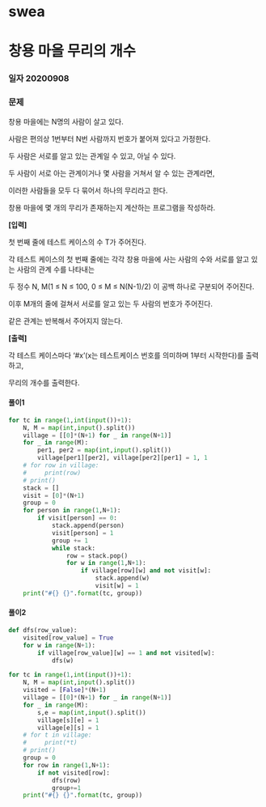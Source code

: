 # swea

# 창용 마을 무리의 개수

### 일자 20200908

### 문제

창용 마을에는 N명의 사람이 살고 있다.

사람은 편의상 1번부터 N번 사람까지 번호가 붙어져 있다고 가정한다.

두 사람은 서로를 알고 있는 관계일 수 있고, 아닐 수 있다.

두 사람이 서로 아는 관계이거나 몇 사람을 거쳐서 알 수 있는 관계라면,

이러한 사람들을 모두 다 묶어서 하나의 무리라고 한다.

창용 마을에 몇 개의 무리가 존재하는지 계산하는 프로그램을 작성하라.


**[입력]**

첫 번째 줄에 테스트 케이스의 수 T가 주어진다.

각 테스트 케이스의 첫 번째 줄에는 각각 창용 마을에 사는 사람의 수와 서로를 알고 있는 사람의 관계 수를 나타내는

두 정수 N, M(1 ≤ N ≤ 100, 0 ≤ M ≤ N(N-1)/2) 이 공백 하나로 구분되어 주어진다.

이후 M개의 줄에 걸쳐서 서로를 알고 있는 두 사람의 번호가 주어진다.

같은 관계는 반복해서 주어지지 않는다.


**[출력]**

각 테스트 케이스마다 ‘#x’(x는 테스트케이스 번호를 의미하며 1부터 시작한다)를 출력하고,

무리의 개수를 출력한다.




#### 풀이1

```python
for tc in range(1,int(input())+1):
    N, M = map(int,input().split())
    village = [[0]*(N+1) for _ in range(N+1)]
    for _ in range(M):
        per1, per2 = map(int,input().split())
        village[per1][per2], village[per2][per1] = 1, 1
    # for row in village:
    #     print(row)
    # print()
    stack = []
    visit = [0]*(N+1)
    group = 0
    for person in range(1,N+1):
        if visit[person] == 0:
            stack.append(person)
            visit[person] = 1
            group += 1
            while stack:
                row = stack.pop()
                for w in range(1,N+1):
                    if village[row][w] and not visit[w]:
                        stack.append(w)
                        visit[w] = 1
    print("#{} {}".format(tc, group))
```



#### 풀이2

```python
def dfs(row_value):
    visited[row_value] = True
    for w in range(N+1):
        if village[row_value][w] == 1 and not visited[w]:
            dfs(w)

for tc in range(1,int(input())+1):
    N, M = map(int,input().split())
    visited = [False]*(N+1)
    village = [[0]*(N+1) for _ in range(N+1)]
    for _ in range(M):
        s,e = map(int,input().split())
        village[s][e] = 1
        village[e][s] = 1
    # for t in village:
    #     print(*t)
    # print()
    group = 0
    for row in range(1,N+1):
        if not visited[row]:
            dfs(row)
            group+=1
    print("#{} {}".format(tc, group))
```